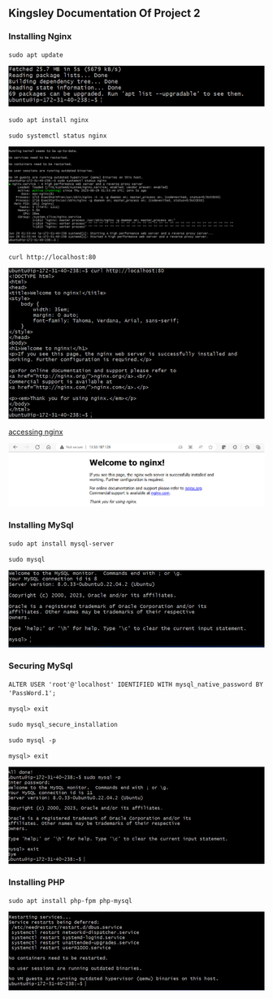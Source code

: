 ## Kingsley Documentation Of Project 2

### Installing Nginx

`sudo apt update`

![update server](.\images\server-update.PNG)

`sudo apt install nginx`

`sudo systemctl status nginx`

![nginx install/status](.\images\install-nginx.PNG)

`curl http://localhost:80`

![access nginx local](.\images\access-nginx-local.PNG)

[accessing nginx](http://http://13.53.187.128/:80)

![accessing nginx2](.\images\access-nginx-browser.PNG)


### Installing MySql

`sudo apt install mysql-server`

`sudo mysql`

![mysql status](.\images\mysql-status.PNG)


### Securing MySql

`ALTER USER 'root'@'localhost' IDENTIFIED WITH mysql_native_password BY 'PassWord.1';`

`mysql> exit`

`sudo mysql_secure_installation`

`sudo mysql -p`

`mysql> exit`

![securing](.\images\securing-mysql.PNG)


### Installing PHP

`sudo apt install php-fpm php-mysql`

![installing PHP](.\images\installing-php.PNG)








